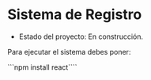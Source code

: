 <h1>Sistema de Registro</h1>

- Estado del proyecto: En construcción.

Para ejecutar el sistema debes poner:

```npm install react````

